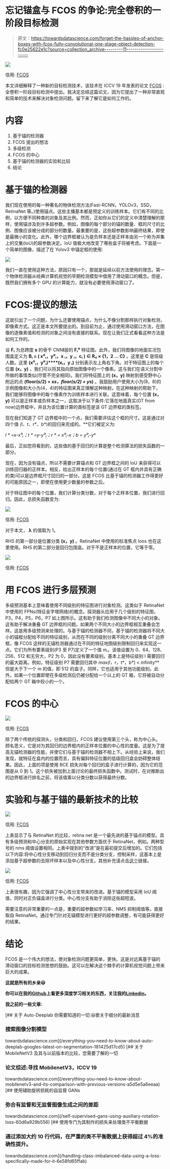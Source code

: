 # 忘记锚盒与 FCOS 的争论:完全卷积的一阶段目标检测

> 原文：<https://towardsdatascience.com/forget-the-hassles-of-anchor-boxes-with-fcos-fully-convolutional-one-stage-object-detection-fc0e25622e1c?source=collection_archive---------11----------------------->

![](img/7f4d8e03b11e4531c994dded9660d74f.png)

信用: [FCOS](https://arxiv.org/pdf/1904.01355.pdf)

本文详细解释了一种新的目标检测技术，该技术在 ICCV 19 年发表的论文 [FCOS](https://arxiv.org/pdf/1904.01355.pdf) :全卷积一阶段目标检测中提出。我决定总结这篇论文，因为它提出了一种非常直观和简单的技术来解决对象检测问题。留下来了解它是如何工作的。

# 内容

1.  基于锚的检测器
2.  FCOS 提出的想法
3.  多级检测
4.  FCOS 的中心
5.  基于锚的检测器的实验和比较
6.  结论

# 基于锚的检测器

我们现在使用的每一种著名的物体检测方法(Fast-RCNN，YOLOv3，SSD，RetinaNet 等。)使用锚点。这些主播基本都是预定义的训练样本。它们有不同的比例，以方便不同种类的对象及其比例。然而，正如你从它们的定义中清楚理解的那样，使用锚涉及到许多超参数。例如，图像的每个部分的锚的数量、框的尺寸的比例、图像应该被分成的部分的数量。最重要的是，这些超参数影响最终结果，即使是最微小的变化。此外，哪个边界框被认为是负样本还是正样本由另一个称为并集上的交集(IoU)的超参数决定。IoU 值极大地改变了哪些盒子将被考虑。下面是一个简单的图像，描述了在 Yolov3 中锚定框的使用:

![](img/debfbaff7617015fb3b15b043bda35a0.png)

我们一直在使用这种方法，原因只有一个，那就是延续以前方法使用的理念。第一个物体检测器从经典计算机视觉的早期检测模型中借用了滑动窗口的概念。但是，既然我们拥有多个 GPU 的计算能力，就没有必要使用滑动窗口了。

# FCOS:提议的想法

这就引出了一个问题，为什么还要使用锚点，为什么不像分割那样执行对象检测，即像素方式。这正是本文所要提出的。到目前为止，通过使用滑动窗口方法，在图像的逐像素值和检测的对象之间没有直接的联系。现在让我们正式看看这种方法是如何工作的。

设 **Fᵢ** 为总跨度 **s** 的骨干 CNN**I**层的 **Fᵢ⁰** 特征图。此外，我们将图像的地面实况包围盒定义为 **Bᵢ = ( x⁰ᵢ，y⁰ᵢ，x ᵢ，y ᵢ，cᵢ ) ∈ R₄ × {1，2 … C}** 。这里是 **C** 是班级人数。这里 **(x⁰ᵢ，y⁰ᵢ)****(xᵢ，y ᵢ)** 分别表示左上角右下角。对于特征图上的每个位置 **(x，y)** ，我们可以将其指向原始图像中的一个像素。这与我们在语义分割中所做的事情类似(尽管不完全相同)。我们将特征图上的 **(x，y)** 映射到感受野中心附近的点 **(floor(s/2) + x*s，floor(s/2) + y*s)** 。我鼓励用户使用大小为(8，8)的示例图像和大小为(4，4)的特征图来真正理解这种映射。在这种映射的帮助下，我们能够将图像中的每个像素作为训练样本进行关联。这意味着，每个位置 **(x，y)** 可以是正样本或负样本之一，这取决于以下条件:它落在地面真实(GT from now)边界框中，并且为该位置计算的类标签是该 GT 边界框的类标签。

现在我们知道了 GT 边界框中的一个点，我们需要评估这个框的尺寸。这是通过对四个值 **(l*、t*、r*、b*)的回归来完成的。**它们被定义为:

**l * =x-x⁰ᵢ；t * =y-y⁰ᵢ；r * = x⁰ᵢ-x；b* = y⁰ᵢ-y**

最后，正如您将看到的，这些值的基于回归的计算是整个检测算法的损失函数的一部分。

现在，因为没有锚点，所以不需要计算锚点和 GT 边界框之间的 IoU 来获得可以训练回归器的正样本。相反，给出正样本的每个位置(通过在 GT 框内并具有正确的类)可以是边界框尺寸回归的一部分。这是 FCOS 比基于锚的检测器工作得更好的可能原因之一，即使在使用更少数量的参数之后。

对于特征图中的每个位置，我们计算分类分数，对于每个正样本位置，我们进行回归。因此，总损失函数变为:

![](img/22674f909b6b57dd2199e7ada0cc099b.png)

信用: [FCOS](https://arxiv.org/pdf/1904.01355.pdf)

对于本文， **λ** 的值取为 1。

RHS 的第一部分是位置分类 **(x，y)** 。RetinaNet 中使用的标准焦点 loos 也在这里使用。RHS 的第二部分是回归包围盒。对于不是正样本的位置，它等于零。

![](img/7c7d72e3f1d1cd6c26e3846c1b67177a.png)

信用: [FCOS](https://arxiv.org/pdf/1904.01355.pdf)

# 用 FCOS 进行多层预测

多级预测基本上意味着使用不同级别的特征图进行对象检测。这类似于 RetinaNet 中使用的 FPNs(特征金字塔网络)的概念。探测器头应用于几个级别的特征图，P3，P4，P5，P6，P7 如上图所示。这有助于我们检测图像中不同大小的对象。这有助于解决重叠 GT 边界框的问题。如果两个不同大小的边界框相互重叠会怎样。这是用多级预测来处理的。与基于锚的检测器不同，基于锚的检测器将不同大小的锚框分配给不同的特征级别，从而在不同的级别分离不同大小的重叠 GT 边界框，像 FCOS 这样的无锚检测器通过在不同的特征地图级别限制回归来实现这一点。它们为所有要素级别(P3 至 P7)定义了一个值 mᵢ，该值设置为 0、64、128、256、512 和无穷大，P2 为 0，因此没有要素级别。基本上是特征级别 I 需要回归的最大距离。例如，特征级别 P7 需要回归其中 **max(l*，r*，t*，b*) < infinity** 但是大于下一个 m 的值，即 512 的盒子。同样，它也适用于其他功能级别。此外，如果一个位置即使在多级检测后仍被分配给一个以上的 GT 箱，它将被自动分配给两个 GT 箱中较小的一个。

# FCOS 的中心

![](img/fcea53a882cd940444c78fea95598c36.png)

信用: [FCOS](https://arxiv.org/pdf/1904.01355.pdf)

除了两个传统的探测头，分类和回归，FCOS 建议使用第三个头，称为中心头。顾名思义，它是对为其回归的边界框内的正样本位置的中心性的度量。这是为了提高无锚检测器的性能，并使它们与基于锚的检测器不相上下。从经验上来说，我们发现，就特征在盒内的位置而言，具有偏斜特征位置的低级回归盒会妨碍整体结果。因此，上面的项是使用 BCE 损失对每个回归的盒子进行计算的，因为它的范围是从 0 到 1。这个损失被加到上面讨论的最终损失函数中。测试时，在对推断出的边界框进行排名之前，将该值乘以分类分数以获得最终分数。

# 实验和与基于锚的最新技术的比较

![](img/f4f20c5ce45e704c20c826bd1cd84797.png)

信用: [FCOS](https://arxiv.org/pdf/1904.01355.pdf)

上表显示了与 RetinaNet 的比较，retina net 是一个最先进的基于锚点的模型。具有多级预测和中心分支的原始实现在其他参数方面优于 RetinaNet，例如。两种型号的 nms 阈值设置相同。上表中提到的“改进”是在最初提交后增加的。它们包括以下内容:将中心性分支移动到回归分支而不是分类分支，控制采样，这基本上是添加基于超参数的去除坏样本以及中心性分支。其他补充请点击[这个](https://github.com/yqyao/FCOS_PLUS)链接。

![](img/da4fa88ba7ad7d4096a38f48cb60a0d6.png)

信用: [FCOS](https://arxiv.org/pdf/1904.01355.pdf)

上表很有趣，因为它强调了中心性分支带来的改进。基于锚的模型采用 IoU 阈值，同时对正负锚盒进行分类。中心性分支有助于消除这些超短波。

需要注意的非常重要的一点是，重要的超参数如学习率、NMS 抑制阈值等。直接取自 RetinaNet。通过专门针对无锚模型进行更好的超参数调整，有可能获得更好的结果。

# 结论

FCOS 是一个伟大的想法，使对象检测问题更简单，更快。这是对远离基于锚的滑动窗口的目标检测思想的鼓励。这可以在解决这个棘手的计算机视觉问题上带来巨大的成果。

**这就是所有的乡亲😃**

**你可以在我的**[**Github**](https://github.com/vandit15)**上看更多深度学习相关的东西，关注我的**[**Linkedin**](https://www.linkedin.com/in/vandit-jain15/)**。**

**我之前的一些文章:**

[](/everything-you-need-to-know-about-auto-deeplab-googles-latest-on-segmentation-181425d17cd5) [## 关于 Auto-Deeplab 你需要知道的一切:谷歌关于细分的最新消息

### 搜索图像分割模型

towardsdatascience.com](/everything-you-need-to-know-about-auto-deeplab-googles-latest-on-segmentation-181425d17cd5) [](/everything-you-need-to-know-about-mobilenetv3-and-its-comparison-with-previous-versions-a5d5e5a6eeaa) [## 关于 MobileNetV3 及其与以前版本的比较，您需要了解的一切

### 论文综述:寻找 MobilenetV3，ICCV 19

towardsdatascience.com](/everything-you-need-to-know-about-mobilenetv3-and-its-comparison-with-previous-versions-a5d5e5a6eeaa) [](/self-supervised-gans-using-auxiliary-rotation-loss-60d8a929b556) [## 使用辅助旋转损耗的自监督 GANs

### 弥合有监督和无监督图像生成之间的差距

towardsdatascience.com](/self-supervised-gans-using-auxiliary-rotation-loss-60d8a929b556) [](/handling-class-imbalanced-data-using-a-loss-specifically-made-for-it-6e58fd65ffab) [## 使用专门为其制作的损失来处理类不平衡数据

### 通过添加大约 10 行代码，在严重的类不平衡数据上获得超过 4%的准确性提升。

towardsdatascience.com](/handling-class-imbalanced-data-using-a-loss-specifically-made-for-it-6e58fd65ffab)